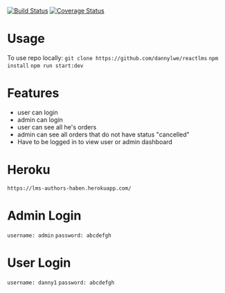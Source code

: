 [![Build Status](https://travis-ci.org/dannylwe/reactlms.svg?branch=develop)](https://travis-ci.org/dannylwe/reactlms) [![Coverage Status](https://coveralls.io/repos/github/dannylwe/reactlms/badge.svg?branch=develop)](https://coveralls.io/github/dannylwe/reactlms?branch=develop)

# Usage

To use repo locally: `git clone https://github.com/dannylwe/reactlms` `npm install` `npm run start:dev`

# Features
 - user can login
 - admin can login
 - user can see all he's orders
 - admin can see all orders that do not have status "cancelled"
 - Have to be logged in to view user or admin dashboard

# Heroku
`https://lms-authors-haben.herokuapp.com/`

# Admin Login
`username: admin` `password: abcdefgh`

# User Login
`username: danny1` `password: abcdefgh`
